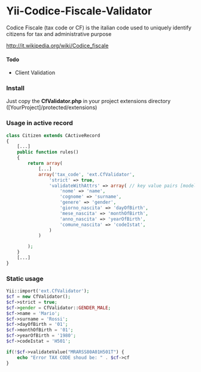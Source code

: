 Yii-Codice-Fiscale-Validator
============================

Codice Fiscale (tax code or CF) is the italian code  used to uniquely identify citizens for tax and administrative purpose

http://it.wikipedia.org/wiki/Codice_fiscale

#### Todo
- Client Validation

### Install
Just copy the __CfValidator.php__ in your project extensions directory ([YourProject]/protected/extensions)

### Usage in active record
```php
class Citizen extends CActiveRecord
{
	[...]
	public function rules()
	{
		return array(
			[...]
			array('tax_code', 'ext.CfValidator',
				'strict' => true,
				'validateWithAttrs' => array( // key value pairs [modelattributes => CfValidator local properties]
					'nome' => 'name',
					'cognome' => 'surname',
					'genere' => 'gender',
					'giorno_nascita' => 'dayOfBirth',
					'mese_nascita' => 'monthOfBirth',
					'anno_nascita' => 'yearOfBirth',
					'comune_nascita' => 'codeIstat',
				)
			)

		);
	}
	[...]
}
```

### Static usage
```php
Yii::import('ext.CfValidator');
$cf = new CfValidator();
$cf->strict = true;
$cf->gender = CfValidator::GENDER_MALE;
$cf->name = 'Mario';
$cf->surname = 'Rossi';
$cf->dayOfBirth = '01';
$cf->monthOfBirth = '01';
$cf->yearOfBirth = '1980';
$cf->codeIstat = 'H501';

if(!$cf->validateValue("MRARSS80A01H501T") {
	echo "Error TAX CODE shoud be: " . $cf->cf
}
```